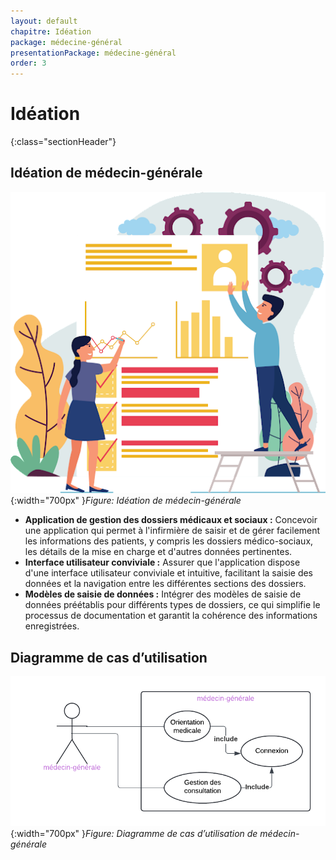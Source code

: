 ```yaml
---
layout: default
chapitre: Idéation 
package: médecine-général 
presentationPackage: médecine-général 
order: 3
---
```


# Idéation 
{:class="sectionHeader"}

<!-- new slide -->
## Idéation de médecin-générale
![alt text](./images/Idéation.png){:width="700px" }*Figure: Idéation de médecin-générale*
<!-- note -->

- **Application de gestion des dossiers médicaux et sociaux :** Concevoir une application qui permet à l'infirmière de saisir et de gérer facilement les informations des patients, y compris les dossiers médico-sociaux, les détails de la mise en charge et d'autres données pertinentes.
- **Interface utilisateur conviviale :** Assurer que l'application dispose d'une interface utilisateur conviviale et intuitive, facilitant la saisie des données et la navigation entre les différentes sections des dossiers.
- **Modèles de saisie de données :** Intégrer des modèles de saisie de données préétablis pour différents types de dossiers, ce qui simplifie le processus de documentation et garantit la cohérence des informations enregistrées.
  
<!-- new slide -->
## Diagramme de cas d’utilisation

![alt text](./images/cas-utilisation.png){:width="700px" }*Figure: Diagramme de cas d’utilisation de médecin-générale*

